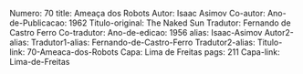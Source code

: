 Numero: 70
title: Ameaça dos Robots
Autor: Isaac Asimov
Co-autor: 
Ano-de-Publicacao: 1962
Titulo-original: The Naked Sun
Tradutor: Fernando de Castro Ferro
Co-tradutor: 
Ano-de-edicao: 1956
alias: Isaac-Asimov
Autor2-alias: 
Tradutor1-alias: Fernando-de-Castro-Ferro
Tradutor2-alias: 
Titulo-link: 70-Ameaca-dos-Robots
Capa: Lima de Freitas
pags: 211
Capa-link: Lima-de-Freitas